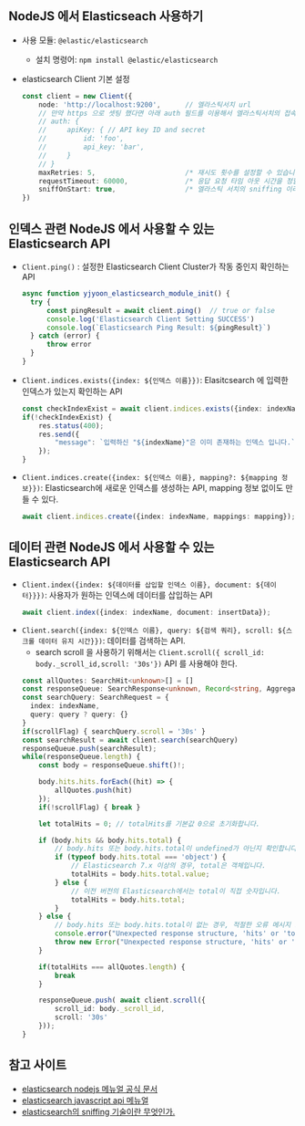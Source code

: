 ## NodeJS 에서 Elasticseach 사용하기

* 사용 모듈: `@elastic/elasticsearch`
  * 설치 명령어: `npm install @elastic/elasticsearch`

* elasticsearch Client 기본 설정
  ```ts
  const client = new Client({
      node: 'http://localhost:9200',      // 엘라스틱서치 url
      // 만약 https 으로 셋팅 했다면 아래 auth 필드를 이용해서 엘라스틱서치의 접속 정보를 입력합니다.
      // auth: {
      //     apiKey: { // API key ID and secret
      //         id: 'foo',
      //         api_key: 'bar',
      //     }
      // }
      maxRetries: 5,                      /* 재시도 횟수를 설정할 수 있습니다. (default: 3) */
      requestTimeout: 60000,              /* 응답 요청 타임 아웃 시간을 정할 수 있습니다. (default: 30000) */
      sniffOnStart: true,                 /* 엘라스틱 서치의 sniffing 이라는 기능을 클라이언트 객체 생성때 진행합니다. */
  })
  ```

## 인덱스 관련 NodeJS 에서 사용할 수 있는 Elasticsearch API 

* `Client.ping()` : 설정한 Elasticsearch Client Cluster가 작동 중인지 확인하는 API 
  ```ts
  async function yjyoon_elasticsearch_module_init() {
    try {
        const pingResult = await client.ping()  // true or false
        console.log('Elasticsearch Client Setting SUCCESS')
        console.log(`Elasticsearch Ping Result: ${pingResult}`)
    } catch (error) {
        throw error
    }
  }
  ```
* `Client.indices.exists({index: ${인덱스 이름}})`: Elasitcsearch 에 입력한 인덱스가 있는지 확인하는 API
  ```ts
  const checkIndexExist = await client.indices.exists({index: indexName});
  if(!checkIndexExist) {
      res.status(400);
      res.send({
          "message": `입력하신 "${indexName}"은 이미 존재하는 인덱스 입니다.`,
      });
  }
  ```
* `Client.indices.create({index: ${인덱스 이름}, mapping?: ${mapping 정보}})`: Elasticsearch에 새로운 인덱스를 생성하는 API, mapping 정보 없이도 만들 수 있다.
  ```ts
  await client.indices.create({index: indexName, mappings: mapping});
  ```

## 데이터 관련 NodeJS 에서 사용할 수 있는 Elasticsearch API 

* `Client.index({index: ${데이터를 삽입할 인덱스 이름}, document: ${데이터}}})`: 사용자가 원하는 인덱스에 데이터를 삽입하는 API 
  ```ts
  await client.index({index: indexName, document: insertData});
  ```
* `Client.search({index: ${인덱스 이름}, query: ${검색 쿼리}, scroll: ${스크롤 데이터 유지 시간}})`: 데이터를 검색하는 API. 
  * search scroll 을 사용하기 위해서는 `Client.scroll({ scroll_id: body._scroll_id,scroll: '30s'})` API 를 사용해야 한다. 
  ```ts
  const allQuotes: SearchHit<unknown>[] = []
  const responseQueue: SearchResponse<unknown, Record<string, AggregationsAggregate>>[] = []
  const searchQuery: SearchRequest = {
    index: indexName, 
    query: query ? query: {}
  }
  if(scrollFlag) { searchQuery.scroll = '30s' }
  const searchResult = await client.search(searchQuery)
  responseQueue.push(searchResult);
  while(responseQueue.length) {
      const body = responseQueue.shift()!;

      body.hits.hits.forEach((hit) => {
          allQuotes.push(hit)
      });
      if(!scrollFlag) { break }

      let totalHits = 0; // totalHits를 기본값 0으로 초기화합니다.

      if (body.hits && body.hits.total) {
          // body.hits 또는 body.hits.total이 undefined가 아닌지 확인합니다.
          if (typeof body.hits.total === 'object') {
              // Elasticsearch 7.x 이상의 경우, total은 객체입니다.
              totalHits = body.hits.total.value;
          } else {
              // 이전 버전의 Elasticsearch에서는 total이 직접 숫자입니다.
              totalHits = body.hits.total;
          }
      } else {
          // body.hits 또는 body.hits.total이 없는 경우, 적절한 오류 메시지 또는 로깅을 수행할 수 있습니다.
          console.error("Unexpected response structure, 'hits' or 'total' field is missing.");
          throw new Error("Unexpected response structure, 'hits' or 'total' field is missing.")
      }

      if(totalHits === allQuotes.length) {
          break
      }

      responseQueue.push( await client.scroll({
          scroll_id: body._scroll_id,
          scroll: '30s'
      }));
  }
  ```

## 참고 사이트

* [elasticsearch nodejs 메뉴얼 공식 문서](https://www.elastic.co/guide/en/elasticsearch/client/javascript-api/current/getting-started-js.html)
* [elasticsearch javascript api 메뉴얼](https://www.elastic.co/guide/en/elasticsearch/client/javascript-api/current/api-reference.html)
* [elasticsearch의 sniffing 기술이란 무엇인가.](https://www.elastic.co/kr/blog/elasticsearch-sniffing-best-practices-what-when-why-how)